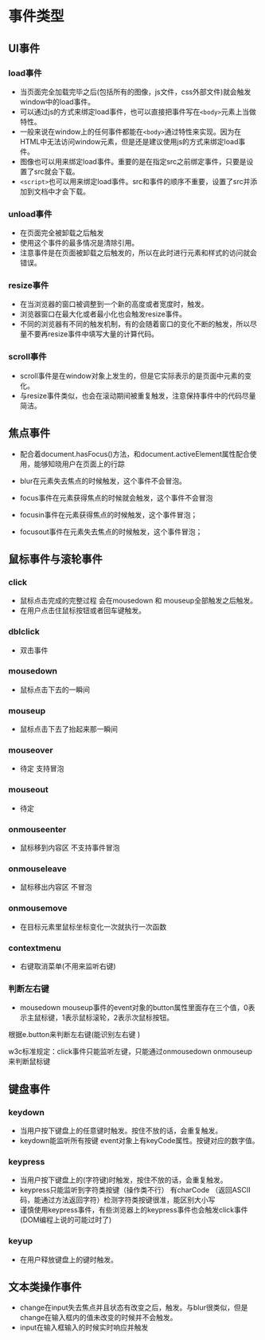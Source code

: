 # 事件类型

## UI事件

### load事件

* 当页面完全加载完毕之后(包括所有的图像，js文件，css外部文件)就会触发window中的load事件。
* 可以通过js的方式来绑定load事件，也可以直接把事件写在```<body>```元素上当做特性。
* 一般来说在window上的任何事件都能在```<body>```通过特性来实现。因为在HTML中无法访问window元素，但是还是建议使用js的方式来绑定load事件。
* 图像也可以用来绑定load事件。重要的是在指定src之前绑定事件，只要是设置了src就会下载。
* ```<script>```也可以用来绑定load事件。src和事件的顺序不重要，设置了src并添加到文档中才会下载。

### unload事件

* 在页面完全被卸载之后触发
* 使用这个事件的最多情况是清除引用。
* 注意事件是在页面被卸载之后触发的，所以在此时进行元素和样式的访问就会错误。

### resize事件

* 在当浏览器的窗口被调整到一个新的高度或者宽度时，触发。
* 浏览器窗口在最大化或者最小化也会触发resize事件。
* 不同的浏览器有不同的触发机制，有的会随着窗口的变化不断的触发，所以尽量不要再resize事件中填写大量的计算代码。

### scroll事件

* scroll事件是在window对象上发生的，但是它实际表示的是页面中元素的变化。
* 与resize事件类似，也会在滚动期间被重复触发，注意保持事件中的代码尽量简洁。

## 焦点事件

* 配合着document.hasFocus()方法，和document.activeElement属性配合使用，能够知晓用户在页面上的行踪

* blur在元素失去焦点的时候触发，这个事件不会冒泡。
* focus事件在元素获得焦点的时候就会触发，这个事件不会冒泡
* focusin事件在元素获得焦点的时候触发，这个事件冒泡；
* focusout事件在元素失去焦点的时候触发，这个事件冒泡；

## 鼠标事件与滚轮事件

### click

* 鼠标点击完成的完整过程 会在mousedown 和 mouseup全部触发之后触发。
* 在用户点击住鼠标按钮或者回车键触发。

### dblclick

* 双击事件

### mousedown  

* 鼠标点击下去的一瞬间
  
### mouseup

* 鼠标点击下去了抬起来那一瞬间

### mouseover

* 待定 支持冒泡
  
### mouseout

* 待定

### onmouseenter

* 鼠标移到内容区 不支持事件冒泡
  
### onmouseleave

* 鼠标移出内容区 不冒泡

### onmousemove

* 在目标元素里鼠标坐标变化一次就执行一次函数

### contextmenu

* 右键取消菜单(不用来监听右键)

### 判断左右键

* mousedown  mouseup事件的event对象的button属性里面存在三个值，0表示主鼠标键，1表示鼠标滚轮，2表示次鼠标按钮。 

根据e.button来判断左右键(能识别左右键 )

w3c标准规定：click事件只能监听左键，只能通过onmousedown  onmouseup 来判断鼠标键

## 键盘事件

### keydown

* 当用户按下键盘上的任意键时触发。按住不放的话，会重复触发。
* keydown能监听所有按键 event对象上有keyCode属性。按键对应的数字值。

### keypress

* 当用户按下键盘上的(字符键)时触发，按住不放的话，会重复触发。
* keypress只能监听到字符类按键（操作类不行） 有charCode （返回ASCII码，能通过方法返回字符）检测字符类按键很准，能区别大小写
* 谨慎使用keypress事件，有些浏览器上的keypress事件也会触发click事件(DOM编程上说的可能过时了)

### keyup

* 在用户释放键盘上的键时触发。

## 文本类操作事件

* change在input失去焦点并且状态有改变之后，触发。与blur很类似，但是change在输入框内的值未改变的时候并不会触发。
* input在输入框输入的时候实时响应并触发
